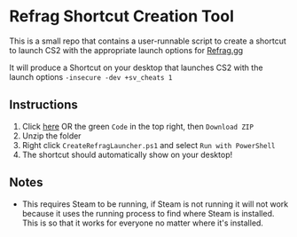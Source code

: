 # Refrag Shortcut Creation Tool
This is a small repo that contains a user-runnable script to create a shortcut to launch CS2 with the appropriate launch options for [Refrag.gg](https://refrag.gg/)

It will produce a Shortcut on your desktop that launches CS2 with the launch options `-insecure -dev +sv_cheats 1`

## Instructions
1. Click [here](https://github.com/connorgallopo/refrag-training-shortcut-creator/archive/refs/heads/main.zip) OR the green `Code` in the top right, then `Download ZIP`
2. Unzip the folder
3. Right click `CreateRefragLauncher.ps1` and select `Run with PowerShell`
4. The shortcut should automatically show on your desktop!

## Notes
- This requires Steam to be running, if Steam is not running it will not work because it uses the running process to find where Steam is installed. This is so that it works for everyone no matter where it's installed.
